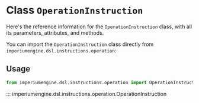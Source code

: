# Class `OperationInstruction`

Here's the reference information for the `OperationInstruction` class, with all its parameters, attributes, and methods.

You can import the `OperationInstruction` class directly from `imperiumengine.dsl.instructions.operation`:

## Usage

```python
from imperiumengine.dsl.instructions.operation import OperationInstruction
```

::: imperiumengine.dsl.instructions.operation.OperationInstruction